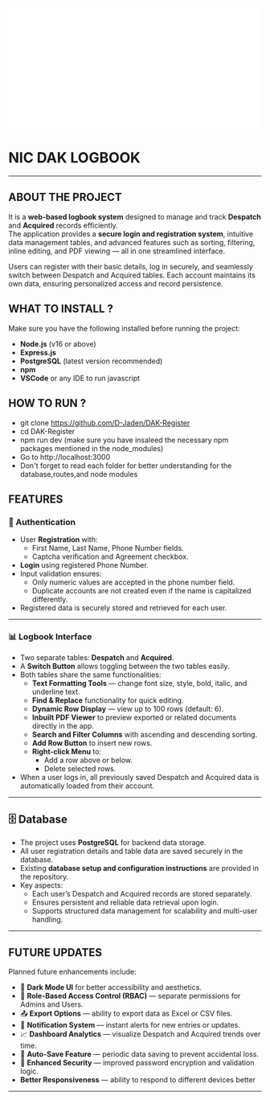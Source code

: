 ![logo](https://github.com/D-Jaden/DAK-Register/blob/main/public/images/NIC-Logo-white.png)
# NIC DAK LOGBOOK

--------------------------------------------------------
## ABOUT THE PROJECT 
It is a **web-based logbook system** designed to manage and track **Despatch** and **Acquired** records efficiently.  
The application provides a **secure login and registration system**, intuitive data management tables, and advanced features such as sorting, filtering, inline editing, and PDF viewing — all in one streamlined interface.  

Users can register with their basic details, log in securely, and seamlessly switch between Despatch and Acquired tables. Each account maintains its own data, ensuring personalized access and record persistence.

## WHAT TO INSTALL ?
Make sure you have the following installed before running the project:  

- **Node.js** (v16 or above)
- **Express.js**
- **PostgreSQL** (latest version recommended)  
- **npm**
- **VSCode** or any IDE to run javascript 

## HOW TO RUN ?
- git clone https://github.com/D-Jaden/DAK-Register
- cd DAK-Register
- npm run dev (make sure you have insaleed the necessary npm packages mentioned in the node_modules)
- Go to http://localhost:3000
- Don't forget to read each folder for better understanding for the database,routes,and node modules 

## FEATURES
### 🔐 Authentication  
- User **Registration** with:
  - First Name, Last Name, Phone Number fields.
  - Captcha verification and Agreement checkbox.
- **Login** using registered Phone Number.
- Input validation ensures:
  - Only numeric values are accepted in the phone number field.
  - Duplicate accounts are not created even if the name is capitalized differently.
- Registered data is securely stored and retrieved for each user.

---

### 📊 Logbook Interface  
- Two separate tables: **Despatch** and **Acquired**.
- A **Switch Button** allows toggling between the two tables easily.
- Both tables share the same functionalities:
  - **Text Formatting Tools** — change font size, style, bold, italic, and underline text.
  - **Find & Replace** functionality for quick editing.
  - **Dynamic Row Display** — view up to 100 rows (default: 6).
  - **Inbuilt PDF Viewer** to preview exported or related documents directly in the app.
  - **Search and Filter Columns** with ascending and descending sorting.
  - **Add Row Button** to insert new rows.
  - **Right-click Menu** to:
    - Add a row above or below.
    - Delete selected rows.
- When a user logs in, all previously saved Despatch and Acquired data is automatically loaded from their account.

---

## 🗄️ Database  

- The project uses **PostgreSQL** for backend data storage.  
- All user registration details and table data are saved securely in the database.  
- Existing **database setup and configuration instructions** are provided in the repository.  
- Key aspects:
  - Each user’s Despatch and Acquired records are stored separately.
  - Ensures persistent and reliable data retrieval upon login.
  - Supports structured data management for scalability and multi-user handling.

---

## FUTURE UPDATES

Planned future enhancements include:

- 🌙 **Dark Mode UI** for better accessibility and aesthetics.  
- 👥 **Role-Based Access Control (RBAC)** — separate permissions for Admins and Users.  
- 📤 **Export Options** — ability to export data as Excel or CSV files.  
- 🔔 **Notification System** — instant alerts for new entries or updates.  
- 📈 **Dashboard Analytics** — visualize Despatch and Acquired trends over time.  
- 💾 **Auto-Save Feature** — periodic data saving to prevent accidental loss.  
- 🧩 **Enhanced Security** — improved password encryption and validation logic.
- **Better Responsiveness** — ability to respond to different devices better

---
